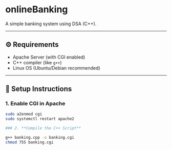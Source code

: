 # onlineBanking
A simple banking system using DSA (C++). 

-------------------------------------------------------------------------------------------------------------------------------

## ⚙️ Requirements

- Apache Server (with CGI enabled)
- C++ compiler (like `g++`)
- Linux OS (Ubuntu/Debian recommended)

-------------------------------------------------------------------------------------------------------------------------------

## 🧱 Setup Instructions

### 1. **Enable CGI in Apache**
```bash
sudo a2enmod cgi
sudo systemctl restart apache2

### 2. **Compile the C++ Script**

g++ banking.cpp -o banking.cgi
chmod 755 banking.cgi

